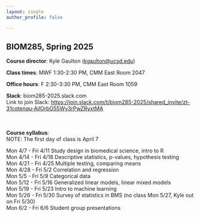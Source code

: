 ```yaml
---
layout: single
author_profile: false

---
```


## BIOM285, Spring 2025

**Course director**: Kyle Gaulton (kgaulton@ucsd.edu)

**Class times**: MWF 1:30-2:30 PM, CMM East Room 2047  

**Office hours**:  F 2:30-3:30 PM, CMM East Room 1059  

**Slack**:  biom285-2025.slack.com  
Link to join Slack: https://join.slack.com/t/biom285-2025/shared_invite/zt-31cqtenqu-AilOrbO55Wy3rPwZRyxtMA  
<br>
<br>

**Course syllabus**:  
NOTE: The first day of class is April 7  

Mon 4/7 - Fri 4/11	Study design in biomedical science, intro to R  
Mon 4/14 - Fri 4/18	Descriptive statistics, p-values, hypothesis testing  
Mon 4/21 - Fri 4/25	Multiple testing, comparing means  
Mon 4/28 - Fri 5/2	Correlation and regression  
Mon 5/5 - Fri 5/9	Categorical data  
Mon 5/12 - Fri 5/16	Generalized linear models, linear mixed models  
Mon 5/19 - Fri 5/23	Intro to machine learning  
Mon 5/26 - Fri 5/30	Survey of statistics in BMS (no class Mon 5/27, Kyle out on Fri 5/30)  
Mon 6/2 - Fri 6/6	Student group presentations  
